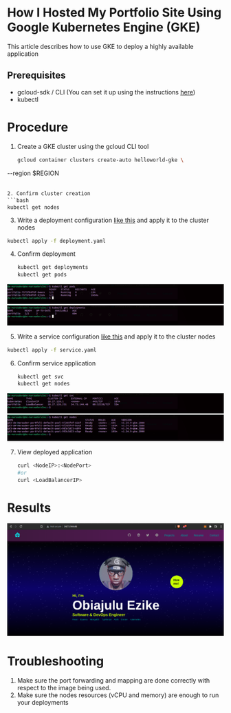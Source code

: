 # How I Hosted My Portfolio Site Using Google Kubernetes Engine (GKE)

This article describes how to use GKE to deploy a highly available application

## Prerequisites
- gcloud-sdk / CLI (You can set it up using the instructions [here](https://cloud.google.com/sdk/docs/install-sdk#linux))
- kubectl
  
# Procedure
1. Create a GKE cluster using the gcloud CLI tool
   ```bash
   gcloud container clusters create-auto helloworld-gke \
  --region $REGION
   ```

2. Confirm cluster creation
  ```bash
  kubectl get nodes
  ```

3. Write a deployment configuration [like this](./deployment.yaml) and apply it to the cluster nodes
  ```bash
  kubectl apply -f deployment.yaml
  ```

4. Confirm deployment
   ```bash
   kubectl get deployments
   kubectl get pods
   ```
<img src="./assets/pods.png" alt="pods" />
<img src="./assets/deployments.png" alt="deployments" />

5. Write a service configuration [like this](./service.yaml) and apply it to the cluster nodes
  ```bash
  kubectl apply -f service.yaml
  ```

6. Confirm service application
   ```bash
   kubectl get svc
   kubectl get nodes
   ```
<img src="./assets/services.png" alt="services" />
<img src="./assets/nodes.png" alt="nodes" />

7. View deployed application
   ```bash
   curl <NodeIP>:<NodePort>
   #or
   curl <LoadBalancerIP>
   ```

# Results
<img src="./assets/portfolio.png" alt="portfolio-image" />


# Troubleshooting
1. Make sure the port forwarding and mapping are done correctly with respect to the image being used.
2. Make sure the nodes resources (vCPU and memory) are enough to run your deployments